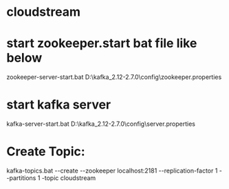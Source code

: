 # cloudstream



# start zookeeper.start bat file like below
zookeeper-server-start.bat D:\kafka_2.12-2.7.0\config\zookeeper.properties

# start kafka server
kafka-server-start.bat D:\kafka_2.12-2.7.0\config\server.properties

# Create Topic:
kafka-topics.bat --create --zookeeper localhost:2181 --replication-factor 1 --partitions 1 -topic cloudstream


